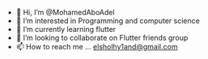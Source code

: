 - 👋 Hi, I’m @MohamedAboAdel
- 👀 I’m interested in Programming and computer science
- 🌱 I’m currently learning flutter
- 💞️ I’m looking to collaborate on Flutter friends group
- 📫 How to reach me ... elsholhy1and@gmail.com 

